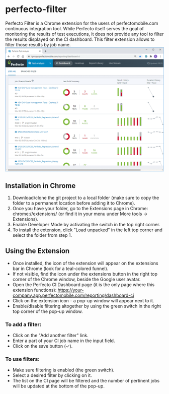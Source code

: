 # perfecto-filter
Perfecto Filter is a Chrome extension for the users of perfectomobile.com continuous integration tool.
While Perfecto itself serves the goal of monitoring the results of test executions, it does not provide any tool to filter the results displayed on the CI dashboard.
This filter extension allows to filter those results by job name.
![alt text](demo.gif)

## Installation in Chrome
1. Download/clone the git project to a local folder (make sure to copy the folder to a permanent location before adding it to Chrome).
2. Once you have your folder, go to the Extensions page in Chrome: chrome://extensions/ (or find it in your menu under More tools -> Extensions).
3. Enable Developer Mode by activating the switch in the top right corner.
4. To install the extension, click "Load unpacked" in the left top corner and select the folder from step 1.

## Using the Extension
- Once installed, the icon of the extension will appear on the extensions bar in Chrome (look for a teal-colored funnel).
- If not visible, find the icon under the extensions button in the right top corner of the Chrome window, beside the Google user avatar.
- Open the Perfecto CI Dashboard page (it is the only page where this extension functions): https://your-company.app.perfectomobile.com/reporting/dashboard-ci
- Click on the extension icon - a pop-up window will appear next to it.
- Enable/disable filtering altogether by using the green switch in the right top corner of the pop-up window.
### To add a filter:
- Click on the "Add another filter" link.
- Enter a part of your CI job name in the input field.
- Click on the save button (✓).
### To use filters:
- Make sure filtering is enabled (the green switch).
- Select a desired filter by clicking on it.
- The list on the CI page will be filtered and the number of pertinent jobs will be updated at the bottom of the pop-up.
